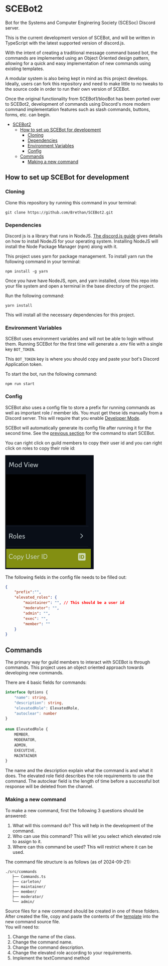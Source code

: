 # SCEBot2
Bot for the Systems and Computer Enginering Society (SCESoc) Discord server.

This is the current development version of SCEBot, and will be written in
TypeScript with the latest supported version of discord.js.

With the intent of creating a traditional message command based bot, the commands
are implemented using an Object Oriented design pattern, allowing for a quick
and easy implementation of new commands using existing templates.

A modular system is also being kept in mind as this project develops. Ideally, 
users can fork this repository and need to make little to no tweaks to the source
code in order to run their own version of SCEBot.

Once the original functionality from SCEBot1/blooBot has been ported over to 
SCEBot2, development of commands using Discord's more modern command implementation features
such as slash commands, buttons, forms, etc. can begin. 

- [SCEBot2](#scebot2)
  - [How to set up SCEBot for development](#how-to-set-up-scebot-for-development)
    - [Cloning](#cloning)
    - [Dependencies](#dependencies)
    - [Environment Variables](#environment-variables)
    - [Config](#config)
  - [Commands](#commands)
    - [Making a new command](#making-a-new-command)

## How to set up SCEBot for development

### Cloning
Clone this repository by running this command in your terminal:
```
git clone https://github.com/Brethan/SCEBot2.git
```

### Dependencies

Discord js is a library that runs in NodeJS. [The discord.js guide](https://discordjs.guide/preparations/#installing-node-js) gives details on how to install NodeJS for your operating system. Installing NodeJS will install the Node Package Manager (npm) along with it.

This project uses yarn for package management. To install yarn run the following command in your terminal:
```
npm install -g yarn
```


Once you have have NodeJS, npm, and yarn installed, clone this repo into your file system and open a terminal in the base directory of the project.


Run the following command:
```
yarn install
```

This will install all the necessary dependencies for this project.

### Environment Variables
SCEBot uses environment variables and will not be able to login without them. Running SCEBot for the first time will generate a .env file with a single key `BOT_TOKEN`. 

This `BOT_TOKEN` key is where you should copy and paste your bot's Discord Application token.

To start the bot, run the following command:
```
npm run start
```


### Config
SCEBot also uses a config file to store a prefix for running commands as well as important role / member ids. You must get these ids manually from a Discord server. This will require that you enable [Developer Mode](https://support-dev.discord.com/hc/en-us/articles/360028717192-Where-can-I-find-my-Application-Team-Server-ID).

SCEBot will automatically generate its config file after running it for the second time. See the [previous section](#environment-variables) for the command to start SCEBot.

You can right click on guild members to copy their user id and you can right click on roles to copy their role id:

![](./images/userid.png)

The following fields in the config file needs to be filled out:

```json
{
	"prefix":"",
	"elevated_roles": {
        "maintainer": "", // This should be a user id
        "moderator": "",
        "admin": "",
        "exec": "",
        "member": ""
    }
}

```

## Commands
The primary way for guild members to interact with SCEBot is through commands. This project uses an object oriented approach towards developing new commands.

There are 4 basic fields for commands:
```ts
interface Options {
    "name": string,
    "description": string,
    "elevatedRole": ElevatedRole,
    "autoclear": number
}

enum ElevatedRole {
    MEMBER,
    MODERATOR,
    ADMIN,
    EXECUTIVE,
    MAINTAINER
}
```

The name and the description explain what the command is and what it does. The elevated role field describes the role requirements to use the command. The autoclear field is the length of time before a successful bot response will be deleted from the channel.

### Making a new command
To make a new command, first the following 3 questions should be answered:
1. What will this command do? This will help in the development of the command.
2. Who can use this command? This will let you select which elevated role to assign to it.
3. Where can this command be used? This will restrict where it can be used.

The command file structure is as follows (as of 2024-09-21): 
```
./src/commands
   ├── Commands.ts
   ├── carleton/
   ├── maintainer/
   ├── member/
   ├── moderator/
   └── admin/
```
Source files for a new command should be created in one of these folders. After created the file, copy and paste the contents of the [template](./src/commands/template/template.ts) into the new command source file.   
You will need to:
1. Change the name of the class.
2. Change the command name.
3. Change the command description.
4. Change the elevated role according to your requirements.
5. Implement the textCommand method
